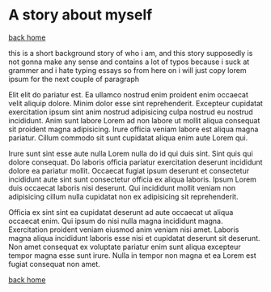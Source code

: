 # A story about myself 

[back home](index.md)


this is a short background story of who i am, and this story supposedly is not gonna make any sense and contains a lot of typos because i suck at grammer and i hate typing essays so from here on i will just copy lorem ipsum for the next couple of paragraph 



Elit elit do pariatur est. Ea ullamco nostrud enim proident enim occaecat velit aliquip dolore. Minim dolor esse sint reprehenderit. Excepteur cupidatat exercitation ipsum sint anim nostrud adipisicing culpa nostrud eu nostrud incididunt. Anim sunt labore Lorem ad non labore ut mollit aliqua consequat sit proident magna adipisicing. Irure officia veniam labore est aliqua magna pariatur. Cillum commodo sit sunt cupidatat aliqua enim aute Lorem qui.

Irure sunt sint esse aute nulla Lorem nulla do id qui duis sint. Sint quis qui dolore consequat. Do laboris officia pariatur exercitation deserunt incididunt dolore ea pariatur mollit. Occaecat fugiat ipsum deserunt et consectetur incididunt aute sint sunt consectetur officia ex aliqua laboris. Ipsum Lorem duis occaecat laboris nisi deserunt. Qui incididunt mollit veniam non adipisicing cillum nulla cupidatat non ex adipisicing sit reprehenderit.

Officia ex sint sint ea cupidatat deserunt ad aute occaecat ut aliqua occaecat enim. Qui ipsum do nisi nulla magna incididunt magna. Exercitation proident veniam eiusmod anim veniam nisi amet. Laboris magna aliqua incididunt laboris esse nisi et cupidatat deserunt sit deserunt. Non amet consequat ex voluptate pariatur enim sunt aliqua excepteur tempor magna esse sunt irure. Nulla in tempor non magna et ea Lorem est fugiat consequat non amet.

[back home](index.md)